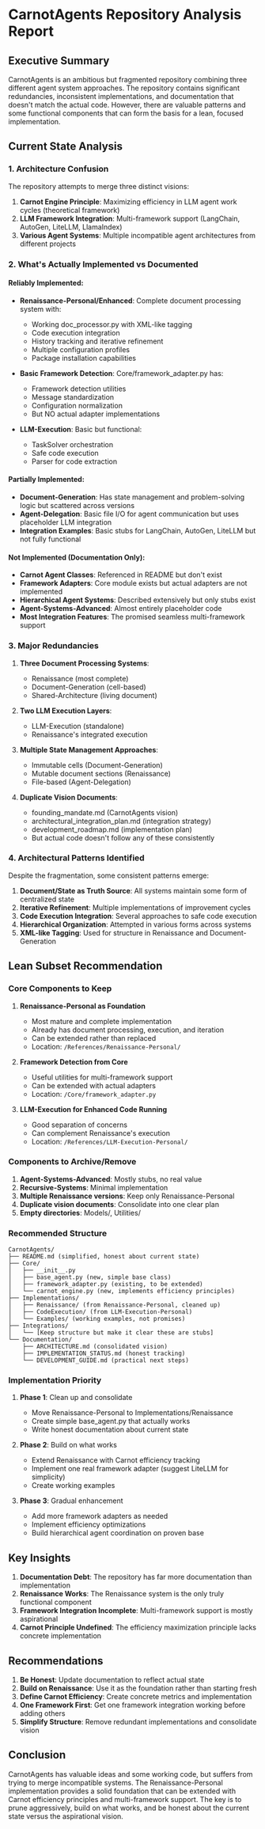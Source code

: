 # CarnotAgents Repository Analysis Report

## Executive Summary

CarnotAgents is an ambitious but fragmented repository combining three different agent system approaches. The repository contains significant redundancies, inconsistent implementations, and documentation that doesn't match the actual code. However, there are valuable patterns and some functional components that can form the basis for a lean, focused implementation.

## Current State Analysis

### 1. Architecture Confusion

The repository attempts to merge three distinct visions:

1. **Carnot Engine Principle**: Maximizing efficiency in LLM agent work cycles (theoretical framework)
2. **LLM Framework Integration**: Multi-framework support (LangChain, AutoGen, LiteLLM, LlamaIndex)
3. **Various Agent Systems**: Multiple incompatible agent architectures from different projects

### 2. What's Actually Implemented vs Documented

#### Reliably Implemented:
- **Renaissance-Personal/Enhanced**: Complete document processing system with:
  - Working doc_processor.py with XML-like tagging
  - Code execution integration
  - History tracking and iterative refinement
  - Multiple configuration profiles
  - Package installation capabilities

- **Basic Framework Detection**: Core/framework_adapter.py has:
  - Framework detection utilities
  - Message standardization
  - Configuration normalization
  - But NO actual adapter implementations

- **LLM-Execution**: Basic but functional:
  - TaskSolver orchestration
  - Safe code execution
  - Parser for code extraction

#### Partially Implemented:
- **Document-Generation**: Has state management and problem-solving logic but scattered across versions
- **Agent-Delegation**: Basic file I/O for agent communication but uses placeholder LLM integration
- **Integration Examples**: Basic stubs for LangChain, AutoGen, LiteLLM but not fully functional

#### Not Implemented (Documentation Only):
- **Carnot Agent Classes**: Referenced in README but don't exist
- **Framework Adapters**: Core module exists but actual adapters are not implemented
- **Hierarchical Agent Systems**: Described extensively but only stubs exist
- **Agent-Systems-Advanced**: Almost entirely placeholder code
- **Most Integration Features**: The promised seamless multi-framework support

### 3. Major Redundancies

1. **Three Document Processing Systems**:
   - Renaissance (most complete)
   - Document-Generation (cell-based)
   - Shared-Architecture (living document)

2. **Two LLM Execution Layers**:
   - LLM-Execution (standalone)
   - Renaissance's integrated execution

3. **Multiple State Management Approaches**:
   - Immutable cells (Document-Generation)
   - Mutable document sections (Renaissance)
   - File-based (Agent-Delegation)

4. **Duplicate Vision Documents**:
   - founding_mandate.md (CarnotAgents vision)
   - architectural_integration_plan.md (integration strategy)
   - development_roadmap.md (implementation plan)
   - But actual code doesn't follow any of these consistently

### 4. Architectural Patterns Identified

Despite the fragmentation, some consistent patterns emerge:

1. **Document/State as Truth Source**: All systems maintain some form of centralized state
2. **Iterative Refinement**: Multiple implementations of improvement cycles
3. **Code Execution Integration**: Several approaches to safe code execution
4. **Hierarchical Organization**: Attempted in various forms across systems
5. **XML-like Tagging**: Used for structure in Renaissance and Document-Generation

## Lean Subset Recommendation

### Core Components to Keep

1. **Renaissance-Personal as Foundation**
   - Most mature and complete implementation
   - Already has document processing, execution, and iteration
   - Can be extended rather than replaced
   - Location: `/References/Renaissance-Personal/`

2. **Framework Detection from Core**
   - Useful utilities for multi-framework support
   - Can be extended with actual adapters
   - Location: `/Core/framework_adapter.py`

3. **LLM-Execution for Enhanced Code Running**
   - Good separation of concerns
   - Can complement Renaissance's execution
   - Location: `/References/LLM-Execution-Personal/`

### Components to Archive/Remove

1. **Agent-Systems-Advanced**: Mostly stubs, no real value
2. **Recursive-Systems**: Minimal implementation
3. **Multiple Renaissance versions**: Keep only Renaissance-Personal
4. **Duplicate vision documents**: Consolidate into one clear plan
5. **Empty directories**: Models/, Utilities/

### Recommended Structure

```
CarnotAgents/
├── README.md (simplified, honest about current state)
├── Core/
│   ├── __init__.py
│   ├── base_agent.py (new, simple base class)
│   ├── framework_adapter.py (existing, to be extended)
│   └── carnot_engine.py (new, implements efficiency principles)
├── Implementations/
│   ├── Renaissance/ (from Renaissance-Personal, cleaned up)
│   ├── CodeExecution/ (from LLM-Execution-Personal)
│   └── Examples/ (working examples, not promises)
├── Integrations/
│   └── [Keep structure but make it clear these are stubs]
└── Documentation/
    ├── ARCHITECTURE.md (consolidated vision)
    ├── IMPLEMENTATION_STATUS.md (honest tracking)
    └── DEVELOPMENT_GUIDE.md (practical next steps)
```

### Implementation Priority

1. **Phase 1**: Clean up and consolidate
   - Move Renaissance-Personal to Implementations/Renaissance
   - Create simple base_agent.py that actually works
   - Write honest documentation about current state

2. **Phase 2**: Build on what works
   - Extend Renaissance with Carnot efficiency tracking
   - Implement one real framework adapter (suggest LiteLLM for simplicity)
   - Create working examples

3. **Phase 3**: Gradual enhancement
   - Add more framework adapters as needed
   - Implement efficiency optimizations
   - Build hierarchical agent coordination on proven base

## Key Insights

1. **Documentation Debt**: The repository has far more documentation than implementation
2. **Renaissance Works**: The Renaissance system is the only truly functional component
3. **Framework Integration Incomplete**: Multi-framework support is mostly aspirational
4. **Carnot Principle Undefined**: The efficiency maximization principle lacks concrete implementation

## Recommendations

1. **Be Honest**: Update documentation to reflect actual state
2. **Build on Renaissance**: Use it as the foundation rather than starting fresh
3. **Define Carnot Efficiency**: Create concrete metrics and implementation
4. **One Framework First**: Get one framework integration working before adding others
5. **Simplify Structure**: Remove redundant implementations and consolidate vision

## Conclusion

CarnotAgents has valuable ideas and some working code, but suffers from trying to merge incompatible systems. The Renaissance-Personal implementation provides a solid foundation that can be extended with Carnot efficiency principles and multi-framework support. The key is to prune aggressively, build on what works, and be honest about the current state versus the aspirational vision.